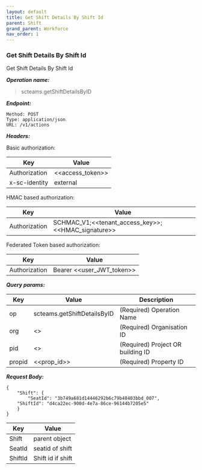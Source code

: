 ```yaml
---
layout: default
title: Get Shift Details By Shift Id
parent: Shift
grand_parent: Workforce
nav_order: 1
---
```



### Get Shift Details By Shift Id

Get Shift Details By Shift Id

***Operation name:***

> scteams.getShiftDetailsByID

***Endpoint:***

```
Method: POST
Type: application/json
URL: /v1/actions
```

***Headers:***

Basic authorization:

|Key|Value|
|---|---|
|Authorization|<<access_token>>|
|x-sc-identity|external|

HMAC based authorization:

|Key|Value|
|---|---|
|Authorization|SCHMAC_V1;<<tenant_access_key>>;<<HMAC_signature>>|

Federated Token based authorization:

|Key|Value|
|---|---|
|Authorization|Bearer <<user_JWT_token>>|

***Query params:***

| Key | Value | Description |
| --- | ------|-------------|
| op | scteams.getShiftDetailsByID | (Required) Operation Name |
| org | <<org>> | (Required) Organisation ID |
| pid | <<pid>> | (Required) Project OR building ID |
| propid | <<prop_id>> | (Required) Property ID |


***Request Body:***

```
{
    "Shift": {
        "SeatId": "3b749a681d14446292b6c79b48403bbd_007",
    "ShiftId": "d4ca22ec-900d-4e7a-86ce-96144b7205e5"
    }
}
```

|Key|Value|
|---|---|
|Shift|parent object|
|SeatId|seatid of shift|
|ShiftId|Shift id if shift|